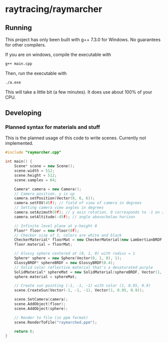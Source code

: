 # raytracing/raymarcher

## Running
This project has only been built with g++ 7.3.0 for Windows. No guarantees for other compilers.

If you are on windows, compile the executable with
```sh
g++ main.cpp
```

Then, run the executable with
```sh
./a.exe
```

This will take a little bit (a few minutes). It does use about 100% of your CPU.

## Developing

### Planned syntax for materials and stuff
This is the planned usage of this code to write scenes. Currently not implemented.
```cpp
#include "raymarcher.cpp"

int main() {
    Scene* scene = new Scene();
    scene.width = 512;
    scene.height = 512;
    scene.samples = 64;

    Camera* camera = new Camera();
    // Camera position. y is up
    camera.setPosition(Vector(0, 6, 6));
    camera.setFOV(45f); // field of view of camera in degrees
    // Setting camera view angles in degrees
    camera.setAzimuth(0f); // y axis rotation. 0 corresponds to -1 on z-axis being forward
    camera.setAltitude(-45f); // angle above/below horizon

    // Infinite level plane at y-height 0
    Floor* floor = new Floor(0f);
    // Checker size of 1, colors are white and black
    CheckerMaterial* floorMat = new CheckerMaterial(new LambertianBRDF(), 1, Vector(1, 1, 1), Vector(0, 0, 0));
    floor.material = floorMat;

    // Glossy sphere centered at (0, 1, 0) with radius = 1
    Sphere* sphere = new Sphere(Vector(0, 1, 0), 1);
    GlossyBRDF* sphereBRDF = new GlossyBRDF(0.4);
    // Solid color reflective material that's a desaturated purple
    SolidMaterial* sphereMat = new SolidMaterial(sphereBRDF, Vector(1, 0.5, 1));
    sphere.material = sphereMat;

    // Create sun pointing (-1, -1, -1) with color (1, 0.95, 0.9)
    scene.CreateSun(Vector(-1, -1, -1), Vector(1, 0.95, 0.9));

    scene.SetCamera(camera);
    scene.AddObject(floor);
    scene.AddObject(sphere);

    // Render to file (in ppm format)
    scene.RenderToFile("raymarched.ppm");

    return 0;
}
```
